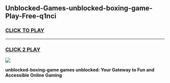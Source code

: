 
## Unblocked-Games-unblocked-boxing-game-Play-Free-q1nci
<h3>
<a href="https://premium76.site?title=unblocked-boxing-game&ref=18A1">CLICK TO PLAY</a></h3>
<hr>

<h3>
<a href="https://premium76.site?title=unblocked-boxing-game&ref=18A1">CLICK 2 PLAY</a>
  
</h3>

<a href="https://premium76.site?title=unblocked-boxing-game&ref=18A1"><img src="https://clearcache.store/games.png"></a>


**unblocked-boxing-game games unblocked: Your Gateway to Fun and Accessible Online Gaming**
